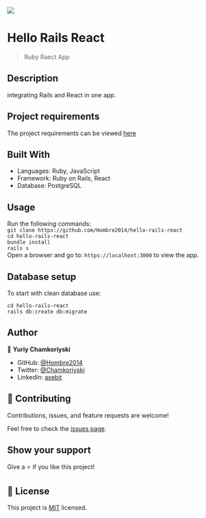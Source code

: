 ![](https://img.shields.io/badge/Microverse-blueviolet)

# Hello Rails React 

>  Ruby Raect App

## Description

integrating Rails and React in one app.

## Project requirements

The project requirements can be viewed [here](https://github.com/microverseinc/curriculum-rails/blob/main/connect-frontend-frameworks/hello_world_with_react.md)

## Built With

- Languages: Ruby, JavaScript
- Framework: Ruby on Rails, React
- Database: PostgreSQL

## Usage

Run the following commands:</br>
`git clone https://github.com/Hombre2014/hello-rails-react`</br>
`cd hello-rails-react`</br>
`bundle install`</br>
`rails s`</br>
Open a browser and go to: `https://localhost:3000` to view the app.

## Database setup

To start with clean database use:

`cd hello-rails-react`</br>
`rails db:create db:migrate`

## Author

👤 **Yuriy Chamkoriyski**

- GitHub: [@Hombre2014](https://github.com/Hombre2014)
- Twitter: [@Chamkoriyski](https://twitter.com/Chamkoriyski)
- LinkedIn: [axebit](https://linkedin.com/in/axebit)

## 🤝 Contributing

Contributions, issues, and feature requests are welcome!

Feel free to check the [issues page](https://github.com/Hombre2014/hello-rails-react/issues).

## Show your support

Give a ⭐️ if you like this project!

## 📝 License

This project is [MIT](./license.md) licensed.

